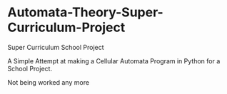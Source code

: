 # Automata-Theory-Super-Curriculum-Project
Super Curriculum School Project 

A Simple Attempt at making a Cellular Automata Program in Python for a School Project.

Not being worked any more 
